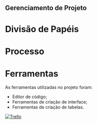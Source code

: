 ## Gerenciamento de Projeto




# Divisão de Papéis 


# Processo 



# Ferramentas

As ferramentas utilizadas no projeto foram: 

- Editor de código;
- Ferramentas de criação de interface;
- Ferramentas de criação de tabelas.


[![Trello](images/trello.png)](https://trello.com/)

